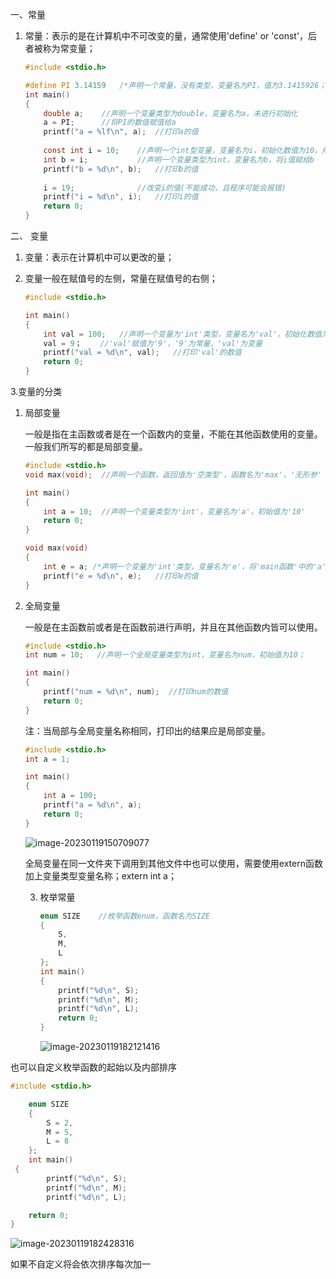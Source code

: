 一、常量

1. 常量：表示的是在计算机中不可改变的量，通常使用'define' or 'const'，后者被称为常变量；

   ```c
   #include <stdio.h>
   
   #define PI 3.14159	/*声明一个常量，没有类型，变量名为PI，值为3.1415926；define也可以写在主函数内部，也可以写在外部，					但建议写在外部*/
   int main()
   {
       double a;	//声明一个变量类型为double，变量名为a，未进行初始化
       a = PI;		//将PI的数值赋值给a
       printf("a = %lf\n", a);	//打印a的值
       
       const int i = 10;	//声明一个int型变量，变量名为i，初始化数值为10，用const进行修饰为常变量
       int b = i;			//声明一个变量类型为int，变量名为b，将i值赋给b
       printf("b = %d\n", b);	//打印b的值
       
       i = 19;				//改变i的值(不能成功，且程序可能会报错)
       printf("i = %d\n", i);	//打印i的值
       return 0;
   }
   ```

二、 变量

1. 变量：表示在计算机中可以更改的量；

2. 变量一般在赋值号的左侧，常量在赋值号的右侧；

   ```c 
   #include <stdio.h>
   
   int main()
   {
       int val = 100;	//声明一个变量为'int'类型，变量名为'val'，初始化数值为'100'；
       val = 9；	   //'val'赋值为'9'，'9'为常量，'val'为变量
       printf("val = %d\n", val);	//打印'val'的数值
       return 0;
   }
   ```

3.变量的分类

1. 局部变量

   一般是指在主函数或者是在一个函数内的变量，不能在其他函数使用的变量。一般我们所写的都是局部变量。

   ```c
   #include <stdio.h>
   void max(void);	//声明一个函数，返回值为'空类型'，函数名为'max'，'无形参'
   
   int main()
   {
       int a = 10;	//声明一个变量类型为'int'，变量名为'a'，初始值为'10'
       return 0;
   }
   
   void max(void)
   {
       int e = a; /*声明一个变量为'int'类型，变量名为'e'，将'main函数'中的'a'变量赋值给'e'(程序会报错,原因是'a'是局部变量				只能在'main'函数中使用)*/
       printf("e = %d\n", e);	//打印e的值
   }
   ```

 2. 全局变量

    一般是在主函数前或者是在函数前进行声明，并且在其他函数内皆可以使用。

    ```c
    #include <stdio.h>
    int num = 10;	//声明一个全局变量类型为int，变量名为num，初始值为10；
    
    int main()
    {
        printf("num = %d\n", num);	//打印num的数值
        return 0;
    }
    ```

    注：当局部与全局变量名称相同，打印出的结果应是局部变量。

    ```c
    #include <stdio.h>
    int a = 1;
    
    int main()
    {
        int a = 100;
        printf("a = %d\n", a);
        return 0;
    }
    ```
    
    ![image-20230119150709077](https://user-images.githubusercontent.com/58361326/213432174-5ed78430-fdb0-4690-a0ec-7238e3fa23e3.png)

    
    全局变量在同一文件夹下调用到其他文件中也可以使用，需要使用extern函数加上变量类型变量名称；extern int a；
    
    3. 枚举常量
    
       ```c
       enum SIZE	//枚举函数enum，函数名为SIZE
       {
           S,
           M,
           L
       };
       int main()
       {
           printf("%d\n", S);
           printf("%d\n", M);
           printf("%d\n", L);
           return 0;
       }
       ```
       ![image-20230119182121416](https://user-images.githubusercontent.com/58361326/213432308-c2f86ef0-8d80-4ef4-a113-4144c7dec4df.png)
       

也可以自定义枚举函数的起始以及内部排序

```c
#include <stdio.h>

    enum SIZE
    {
        S = 2,
        M = 5,
        L = 8
    };
    int main()
 {
        printf("%d\n", S);
        printf("%d\n", M);
        printf("%d\n", L);

    return 0;
}
```
![image-20230119182428316](https://user-images.githubusercontent.com/58361326/213432379-07a61517-a7ce-4034-9273-09125dcc091e.png)

如果不自定义将会依次排序每次加一

